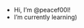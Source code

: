 - Hi, I’m @peacef00l!
- I’m currently learning)

<!---
peacef00l/peacef00l is a ✨ special ✨ repository because its `README.md` (this file) appears on your GitHub profile.
You can click the Preview link to take a look at your changes.
--->
